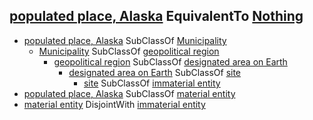 ## [populated place, Alaska](http://purl.obolibrary.org/obo/GAZ_00004040) EquivalentTo [Nothing](http://www.w3.org/2002/07/owl#Nothing) ##

  - [populated place, Alaska](http://purl.obolibrary.org/obo/GAZ_00004040) SubClassOf [Municipality](http://purl.obolibrary.org/obo/NCIT_C80234)
    - [Municipality](http://purl.obolibrary.org/obo/NCIT_C80234) SubClassOf [geopolitical region](http://semanticscience.org/resource/SIO_000415)
      - [geopolitical region](http://semanticscience.org/resource/SIO_000415) SubClassOf [designated area on Earth](http://purl.obolibrary.org/obo/GENEPIO_0001886)
        - [designated area on Earth](http://purl.obolibrary.org/obo/GENEPIO_0001886) SubClassOf [site](http://purl.obolibrary.org/obo/BFO_0000029)
          - [site](http://purl.obolibrary.org/obo/BFO_0000029) SubClassOf [immaterial entity](http://purl.obolibrary.org/obo/BFO_0000141)
  - [populated place, Alaska](http://purl.obolibrary.org/obo/GAZ_00004040) SubClassOf [material entity](http://purl.obolibrary.org/obo/BFO_0000040)
  - [material entity](http://purl.obolibrary.org/obo/BFO_0000040) DisjointWith [immaterial entity](http://purl.obolibrary.org/obo/BFO_0000141)